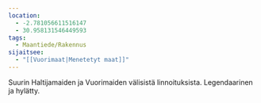 ```yaml
---
location:
  - -2.781056611516147
  - 30.958131546449593
tags:
  - Maantiede/Rakennus
sijaitsee:
  - "[[Vuorimaat|Menetetyt maat]]"
---
```


Suurin Haltijamaiden ja Vuorimaiden välisistä linnoituksista. Legendaarinen ja hylätty.